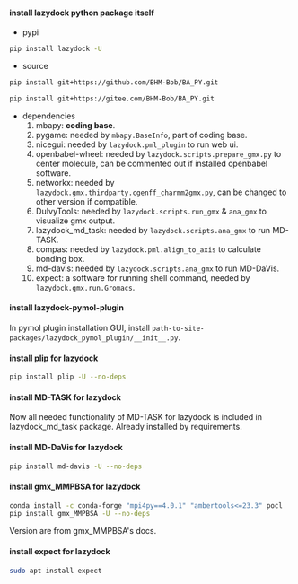 <!--
 * @Date: 2025-02-06 16:18:51
 * @LastEditors: BHM-Bob 2262029386@qq.com
 * @LastEditTime: 2025-02-08 22:48:16
 * @Description: 
-->
#### install lazydock python package itself 
- pypi
```bash
pip install lazydock -U
```
- source
```bash
pip install git+https://github.com/BHM-Bob/BA_PY.git
```
```bash
pip install git+https://gitee.com/BHM-Bob/BA_PY.git
```
- dependencies
  1. mbapy: **coding base**.
  2. pygame: needed by `mbapy.BaseInfo`, part of coding base.
  3. nicegui: needed by `lazydock.pml_plugin` to run web ui.
  4. openbabel-wheel: needed by `lazydock.scripts.prepare_gmx.py` to center molecule, can be commented out if installed openbabel software.
  5. networkx: needed by `lazydock.gmx.thirdparty.cgenff_charmm2gmx.py`, can be changed to other version if compatible.
  6. DuIvyTools: needed by `lazydock.scripts.run_gmx` & `ana_gmx` to visualize gmx output.
  7. lazydock_md_task: needed by `lazydock.scripts.ana_gmx` to run MD-TASK.
  8. compas: needed by `lazydock.pml.align_to_axis` to calculate bonding box.
  9. md-davis: needed by `lazydock.scripts.ana_gmx` to run MD-DaVis.
  10. expect: a software for running shell command, needed by `lazydock.gmx.run.Gromacs`.

#### install lazydock-pymol-plugin
In pymol plugin installation GUI, install `path-to-site-packages/lazydock_pymol_plugin/__init__.py`.

#### install plip for lazydock
```bash
pip install plip -U --no-deps
```

#### install MD-TASK for lazydock
Now all needed functionality of MD-TASK for lazydock is included in lazydock_md_task package. Already installed by requirements.

#### install MD-DaVis for lazydock
```bash
pip install md-davis -U --no-deps
```

#### install gmx_MMPBSA for lazydock
```bash
conda install -c conda-forge "mpi4py==4.0.1" "ambertools<=23.3" pocl
pip install gmx_MMPBSA -U --no-deps
```
Version are from gmx_MMPBSA's docs.


#### install expect for lazydock
```bash
sudo apt install expect
```